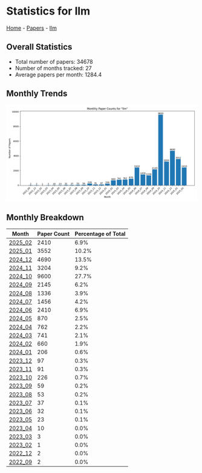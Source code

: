 # Statistics for llm

[Home](https://lixin97.github.io/arXivRadar) - [Papers](https://lixin97.github.io/arXivRadar/papers) - [llm](https://lixin97.github.io/arXivRadar/papers/llm)

## Overall Statistics

- Total number of papers: 34678
- Number of months tracked: 27
- Average papers per month: 1284.4

## Monthly Trends

![Monthly Paper Counts](monthly_stats.png)

## Monthly Breakdown

| Month | Paper Count | Percentage of Total |
| --- | --- | --- |
| [2025_02](./2025_02/papers_1.md) | 2410 | 6.9% |
| [2025_01](./2025_01/papers_1.md) | 3552 | 10.2% |
| [2024_12](./2024_12/papers_1.md) | 4690 | 13.5% |
| [2024_11](./2024_11/papers_1.md) | 3204 | 9.2% |
| [2024_10](./2024_10/papers_1.md) | 9600 | 27.7% |
| [2024_09](./2024_09/papers_1.md) | 2145 | 6.2% |
| [2024_08](./2024_08/papers_1.md) | 1336 | 3.9% |
| [2024_07](./2024_07/papers_1.md) | 1456 | 4.2% |
| [2024_06](./2024_06/papers_1.md) | 2410 | 6.9% |
| [2024_05](./2024_05/papers_1.md) | 870 | 2.5% |
| [2024_04](./2024_04/papers_1.md) | 762 | 2.2% |
| [2024_03](./2024_03/papers_1.md) | 741 | 2.1% |
| [2024_02](./2024_02/papers_1.md) | 660 | 1.9% |
| [2024_01](./2024_01/papers_1.md) | 206 | 0.6% |
| [2023_12](./2023_12/papers_1.md) | 97 | 0.3% |
| [2023_11](./2023_11/papers_1.md) | 91 | 0.3% |
| [2023_10](./2023_10/papers_1.md) | 226 | 0.7% |
| [2023_09](./2023_09/papers_1.md) | 59 | 0.2% |
| [2023_08](./2023_08/papers_1.md) | 53 | 0.2% |
| [2023_07](./2023_07/papers_1.md) | 37 | 0.1% |
| [2023_06](./2023_06/papers_1.md) | 32 | 0.1% |
| [2023_05](./2023_05/papers_1.md) | 23 | 0.1% |
| [2023_04](./2023_04/papers_1.md) | 10 | 0.0% |
| [2023_03](./2023_03/papers_1.md) | 3 | 0.0% |
| [2023_02](./2023_02/papers_1.md) | 1 | 0.0% |
| [2022_12](./2022_12/papers_1.md) | 2 | 0.0% |
| [2022_09](./2022_09/papers_1.md) | 2 | 0.0% |
